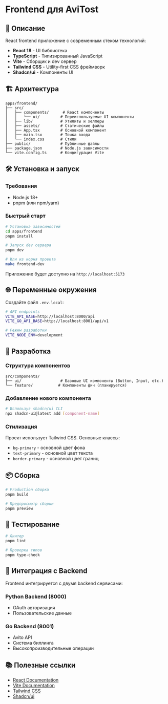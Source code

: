 # Frontend для AviTost

## 🚀 Описание

React frontend приложение с современным стеком технологий:

- **React 18** - UI библиотека
- **TypeScript** - Типизированный JavaScript
- **Vite** - Сборщик и dev сервер
- **Tailwind CSS** - Utility-first CSS фреймворк
- **Shadcn/ui** - Компоненты UI

## 🏗 Архитектура

```
apps/frontend/
├── src/
│   ├── components/      # React компоненты
│   │   └── ui/         # Переиспользуемые UI компоненты
│   ├── lib/            # Утилиты и хелперы
│   ├── assets/         # Статические файлы
│   ├── App.tsx         # Основной компонент
│   ├── main.tsx        # Точка входа
│   └── index.css       # Стили
├── public/             # Публичные файлы
├── package.json        # Node.js зависимости
└── vite.config.ts      # Конфигурация Vite
```

## 🛠 Установка и запуск

### Требования

- Node.js 18+
- pnpm (или npm/yarn)

### Быстрый старт

```bash
# Установка зависимостей
cd apps/frontend
pnpm install

# Запуск dev сервера
pnpm dev

# Или из корня проекта
make frontend-dev
```

Приложение будет доступно на `http://localhost:5173`

## 🌐 Переменные окружения

Создайте файл `.env.local`:

```bash
# API endpoints
VITE_API_BASE=http://localhost:8000/api
VITE_GO_API_BASE=http://localhost:8001/api/v1

# Режим разработки
VITE_NODE_ENV=development
```

## 🔧 Разработка

### Структура компонентов

```
src/components/
├── ui/                 # Базовые UI компоненты (Button, Input, etc.)
└── feature/           # Компоненты фич (планируется)
```

### Добавление нового компонента

```bash
# Используя shadcn/ui CLI
npx shadcn-ui@latest add [component-name]
```

### Стилизация

Проект использует Tailwind CSS. Основные классы:

- `bg-primary` - основной цвет фона
- `text-primary` - основной цвет текста
- `border-primary` - основной цвет границ

## 📦 Сборка

```bash
# Production сборка
pnpm build

# Предпросмотр сборки
pnpm preview
```

## 🧪 Тестирование

```bash
# Линтер
pnpm lint

# Проверка типов
pnpm type-check
```

## 🔗 Интеграция с Backend

Frontend интегрируется с двумя backend сервисами:

### Python Backend (8000)

- OAuth авторизация
- Пользовательские данные

### Go Backend (8001)

- Avito API
- Система биллинга
- Высокопроизводительные операции

## 📚 Полезные ссылки

- [React Documentation](https://react.dev/)
- [Vite Documentation](https://vitejs.dev/)
- [Tailwind CSS](https://tailwindcss.com/)
- [Shadcn/ui](https://ui.shadcn.com/)
